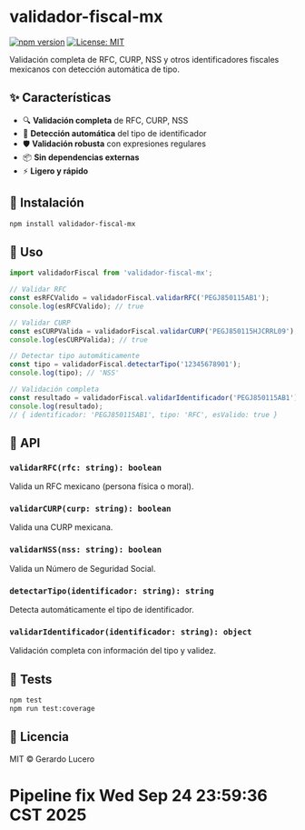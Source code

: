 # validador-fiscal-mx

[![npm version](https://badge.fury.io/js/validador-fiscal-mx.svg)](https://www.npmjs.com/package/validador-fiscal-mx)
[![License: MIT](https://img.shields.io/badge/License-MIT-yellow.svg)](https://opensource.org/licenses/MIT)

Validación completa de RFC, CURP, NSS y otros identificadores fiscales mexicanos con detección automática de tipo.

## ✨ Características

- 🔍 **Validación completa** de RFC, CURP, NSS
- 🤖 **Detección automática** del tipo de identificador
- 🛡️ **Validación robusta** con expresiones regulares
- 📦 **Sin dependencias externas**
- ⚡ **Ligero y rápido**

## 🚀 Instalación

```bash
npm install validador-fiscal-mx
```

## 📖 Uso

```javascript
import validadorFiscal from 'validador-fiscal-mx';

// Validar RFC
const esRFCValido = validadorFiscal.validarRFC('PEGJ850115AB1');
console.log(esRFCValido); // true

// Validar CURP
const esCURPValida = validadorFiscal.validarCURP('PEGJ850115HJCRRL09');
console.log(esCURPValida); // true

// Detectar tipo automáticamente
const tipo = validadorFiscal.detectarTipo('12345678901');
console.log(tipo); // 'NSS'

// Validación completa
const resultado = validadorFiscal.validarIdentificador('PEGJ850115AB1');
console.log(resultado);
// { identificador: 'PEGJ850115AB1', tipo: 'RFC', esValido: true }
```

## 🔧 API

### `validarRFC(rfc: string): boolean`
Valida un RFC mexicano (persona física o moral).

### `validarCURP(curp: string): boolean`
Valida una CURP mexicana.

### `validarNSS(nss: string): boolean`
Valida un Número de Seguridad Social.

### `detectarTipo(identificador: string): string`
Detecta automáticamente el tipo de identificador.

### `validarIdentificador(identificador: string): object`
Validación completa con información del tipo y validez.

## 🧪 Tests

```bash
npm test
npm run test:coverage
```

## 📄 Licencia

MIT © Gerardo Lucero
# Pipeline fix Wed Sep 24 23:59:36 CST 2025
